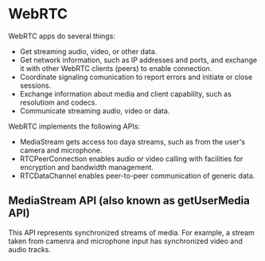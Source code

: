 # WebRTC
WebRTC apps do several things:
- Get streaming audio, video, or other data.
- Get network information, such as IP addresses and ports, and exchange it with other WebRTC clients (peers) to enable connection.
- Coordinate signaling comunication to report errors and initiate or close sessions.
- Exchange information about media and client capability, such as resolutiom and codecs.
- Communicate streaming audio, video or data.

WebRTC implements the following APIs:
- MediaStream gets access too daya streams, such as from the user's camera and microphone.
- RTCPeerConnection enables audio or video calling with facilities for encryption and bandwidth management.
- RTCDataChannel enables peer-to-peer communication of generic data.

## MediaStream API (also known as getUserMedia API)
This API represents synchronized streams of media. For example, a stream taken from camenra and microphone input has synchronized video and audio tracks.